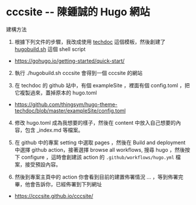 # cccsite -- 陳鍾誠的 Hugo 網站

建構方法

1. 根據下列文件的步驟，我改成使用 [techdoc](https://themes.gohugo.io/themes/hugo-theme-techdoc/) 這個模板，然後創建了 [hugobuild.sh](hugobuild.sh) 這個 shell script

* https://gohugo.io/getting-started/quick-start/

2. 執行 ./hugobuild.sh cccsite 會得到一個 cccsite 的網站

3. 在 techdoc 的 github 站中，有個 exampleSite ，裡面有個 config.toml ，把它複製過來，蓋掉原本的 hugo.toml

* https://github.com/thingsym/hugo-theme-techdoc/blob/master/exampleSite/config.toml

4. 修改 hugo.toml 成為我想要的樣子，然後在 content 中放入自己想要的內容，包含 _index.md 等檔案。

5. 在 github 中的專案 setting 中選取 pages ，然後在 Build and deployment 中選擇 github action，接著選擇 browse all workflows, 搜尋 hugo ，然後按下 configure ，這時會創建該 action 的 `.github/workflows/hugo.yml` 檔案，接受預設內容。

6. 然後到專案主頁中的 action 你會看到目前的建置佈署情況 ... ，等到佈署完畢，他會告訴你，已經佈署到下列網址

*  https://cccsite.github.io/cccsite/




